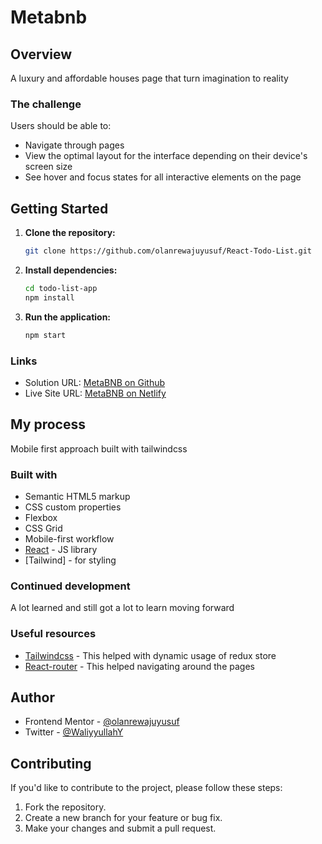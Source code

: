 # Metabnb

## Overview

A luxury and affordable houses page that turn imagination to reality

### The challenge

Users should be able to:

- Navigate through pages
- View the optimal layout for the interface depending on their device's screen size
- See hover and focus states for all interactive elements on the page

## Getting Started

1. **Clone the repository:**

   ```bash
   git clone https://github.com/olanrewajuyusuf/React-Todo-List.git
   ```

2. **Install dependencies:**

   ```bash
   cd todo-list-app
   npm install
   ```

3. **Run the application:**

   ```bash
   npm start
   ```

### Links

- Solution URL: [MetaBNB on Github](https://github.com/olanrewajuyusuf/MetaBNB)
- Live Site URL: [MetaBNB on Netlify](https://wallew-metabnb.netlify.app/)

## My process

Mobile first approach built with tailwindcss

### Built with

- Semantic HTML5 markup
- CSS custom properties
- Flexbox
- CSS Grid
- Mobile-first workflow
- [React](https://reactjs.org/) - JS library
- [Tailwind] - for styling

### Continued development

A lot learned and still got a lot to learn moving forward

### Useful resources

- [Tailwindcss](https://tailwindcss.com/) - This helped with dynamic usage of redux store
- [React-router](https://reactrouter.com/en/main) - This helped navigating around the pages

## Author

- Frontend Mentor - [@olanrewajuyusuf](https://www.frontendmentor.io/profile/olanrewajuyusuf)
- Twitter - [@WaliyyullahY](https://www.twitter.com/WaliyyullahY)

## Contributing

If you'd like to contribute to the project, please follow these steps:

1. Fork the repository.
2. Create a new branch for your feature or bug fix.
3. Make your changes and submit a pull request.

